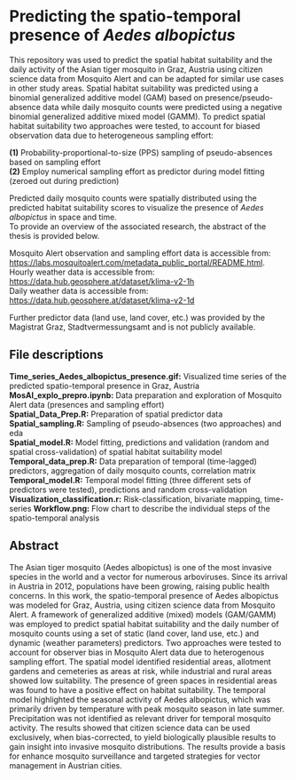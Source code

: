 # Predicting the spatio-temporal presence of *Aedes albopictus*

This repository was used to predict the spatial habitat suitability and the daily activity of the Asian tiger mosquito in Graz, Austria using citizen science data from Mosquito Alert and can be adapted for similar use cases in other study areas. 
Spatial habitat suitability was predicted using a binomial generalized additive model (GAM) based on presence/pseudo-absence data while daily mosquito counts were predicted using a negative binomial generalized additive mixed model (GAMM). To predict spatial habitat suitability two approaches were tested, to account for biased observation data due to heterogeneous sampling effort:  

**(1)** Probability-proportional-to-size (PPS) sampling of pseudo-absences based on sampling effort  
**(2)** Employ numerical sampling effort as predictor during model fitting (zeroed out during prediction)  

Predicted daily mosquito counts were spatially distributed using the predicted habitat suitability scores to visualize the presence of *Aedes albopictus* in space and time.  
To provide an overview of the associated research, the abstract of the thesis is provided below. 

Mosquito Alert observation and sampling effort data is accessible from: https://labs.mosquitoalert.com/metadata_public_portal/README.html.  
Hourly weather data is accessible from: https://data.hub.geosphere.at/dataset/klima-v2-1h  
Daily weather data is accessible from: https://data.hub.geosphere.at/dataset/klima-v2-1d  

Further predictor data (land use, land cover, etc.) was provided by the Magistrat Graz, Stadtvermessungsamt and is not publicly available. 

## File descriptions
**Time_series_Aedes_albopictus_presence.gif:** Visualized time series of the predicted spatio-temporal presence in Graz, Austria  
**MosAl_explo_prepro.ipynb:** Data preparation and exploration of Mosquito Alert data (presences and sampling effort)  
**Spatial_Data_Prep.R:** Preparation of spatial predictor data  
**Spatial_sampling.R:** Sampling of pseudo-absences (two approaches) and eda  
**Spatial_model.R:** Model fitting, predictions and validation (random and spatial cross-validation) of spatial habitat suitability model
**Temporal_data_prep.R:** Data preparation of temporal (time-lagged) predictors, aggregation of daily mosquito counts, correlation matrix  
**Temporal_model.R:** Temporal model fitting (three different sets of predictors were tested), predictions and random cross-validation 
**Visualization_classification.r:** Risk-classification, bivariate mapping, time-series
**Workflow.png:** Flow chart to describe the individual steps of the spatio-temporal analysis

## Abstract 
The Asian tiger mosquito (Aedes albopictus) is one of the most invasive species in the world and a vector for numerous arboviruses. Since its arrival in Austria in 2012, populations have been growing, raising public health concerns. In this work, the spatio-temporal presence of Aedes albopictus was modeled for Graz, Austria, using citizen science data from Mosquito Alert. A framework of generalized additive (mixed) models (GAM/GAMM) was employed to predict spatial habitat suitability and the daily number of mosquito counts using a set of static (land cover, land use, etc.) and dynamic (weather parameters) predictors. Two approaches were tested to account for observer bias in Mosquito Alert data due to heterogenous sampling effort. The spatial model identified residential areas, allotment gardens and cemeteries as areas at risk, while industrial and rural areas showed low suitability. The presence of green spaces in residential areas was found to have a positive effect on habitat suitability. The temporal model highlighted the seasonal activity of Aedes albopictus, which was primarily driven by temperature with peak mosquito season in late summer. Precipitation was not identified as relevant driver for temporal mosquito activity. The results showed that citizen science data can be used exclusively, when bias-corrected, to yield biologically plausible results to gain insight into invasive mosquito distributions. The results provide a basis for enhance mosquito surveillance and targeted strategies for vector management in Austrian cities.
